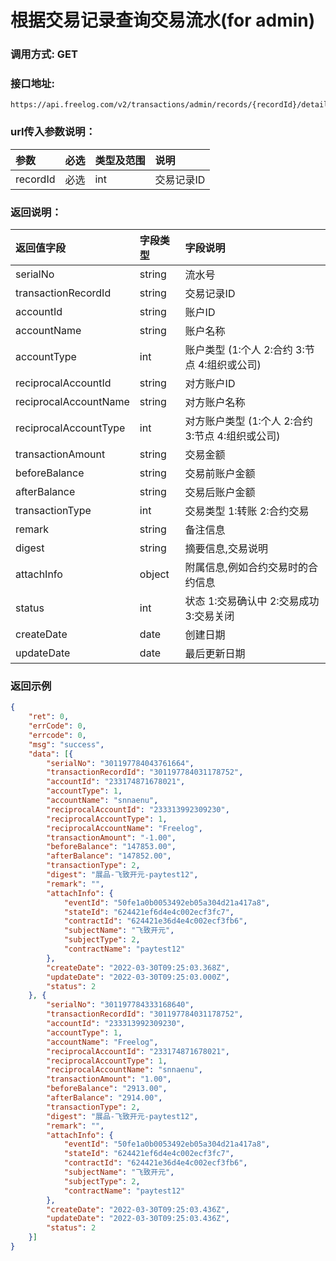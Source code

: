 # 根据交易记录查询交易流水(for admin)



### 调用方式: GET



### 接口地址:

```
https://api.freelog.com/v2/transactions/admin/records/{recordId}/details
```



### url传入参数说明：

| 参数 | 必选 | 类型及范围 | 说明 |
| :--- | :--- | :--- | :--- |
| recordId | 必选 | int  | 交易记录ID |



### 返回说明：

| 返回值字段 | 字段类型 | 字段说明 |
| :--- | :--- | :--- |
| serialNo | string | 流水号 |
| transactionRecordId | string | 交易记录ID |
| accountId | string | 账户ID |
| accountName | string | 账户名称 |
| accountType | int | 账户类型 (1:个人 2:合约 3:节点 4:组织或公司) |
| reciprocalAccountId | string | 对方账户ID |
| reciprocalAccountName | string | 对方账户名称 |
| reciprocalAccountType | int | 对方账户类型 (1:个人 2:合约 3:节点 4:组织或公司) |
| transactionAmount | string | 交易金额 |
| beforeBalance | string | 交易前账户金额 |
| afterBalance | string | 交易后账户金额 |
| transactionType | int | 交易类型 1:转账 2:合约交易 |
| remark | string | 备注信息 |
| digest | string | 摘要信息,交易说明 |
| attachInfo | object | 附属信息,例如合约交易时的合约信息 |
| status | int | 状态 1:交易确认中 2:交易成功 3:交易关闭 |
| createDate| date | 创建日期 |
| updateDate| date | 最后更新日期 |


### 返回示例

```json
{
	"ret": 0,
	"errCode": 0,
	"errcode": 0,
	"msg": "success",
	"data": [{
		"serialNo": "301197784043761664",
		"transactionRecordId": "301197784031178752",
		"accountId": "233174871678021",
		"accountType": 1,
		"accountName": "snnaenu",
		"reciprocalAccountId": "233313992309230",
		"reciprocalAccountType": 1,
		"reciprocalAccountName": "Freelog",
		"transactionAmount": "-1.00",
		"beforeBalance": "147853.00",
		"afterBalance": "147852.00",
		"transactionType": 2,
		"digest": "展品-飞致开元-paytest12",
		"remark": "",
		"attachInfo": {
			"eventId": "50fe1a0b0053492eb05a304d21a417a8",
			"stateId": "624421ef6d4e4c002ecf3fc7",
			"contractId": "624421e36d4e4c002ecf3fb6",
			"subjectName": "飞致开元",
			"subjectType": 2,
			"contractName": "paytest12"
		},
		"createDate": "2022-03-30T09:25:03.368Z",
		"updateDate": "2022-03-30T09:25:03.000Z",
		"status": 2
	}, {
		"serialNo": "301197784333168640",
		"transactionRecordId": "301197784031178752",
		"accountId": "233313992309230",
		"accountType": 1,
		"accountName": "Freelog",
		"reciprocalAccountId": "233174871678021",
		"reciprocalAccountType": 1,
		"reciprocalAccountName": "snnaenu",
		"transactionAmount": "1.00",
		"beforeBalance": "2913.00",
		"afterBalance": "2914.00",
		"transactionType": 2,
		"digest": "展品-飞致开元-paytest12",
		"remark": "",
		"attachInfo": {
			"eventId": "50fe1a0b0053492eb05a304d21a417a8",
			"stateId": "624421ef6d4e4c002ecf3fc7",
			"contractId": "624421e36d4e4c002ecf3fb6",
			"subjectName": "飞致开元",
			"subjectType": 2,
			"contractName": "paytest12"
		},
		"createDate": "2022-03-30T09:25:03.436Z",
		"updateDate": "2022-03-30T09:25:03.436Z",
		"status": 2
	}]
}
```
